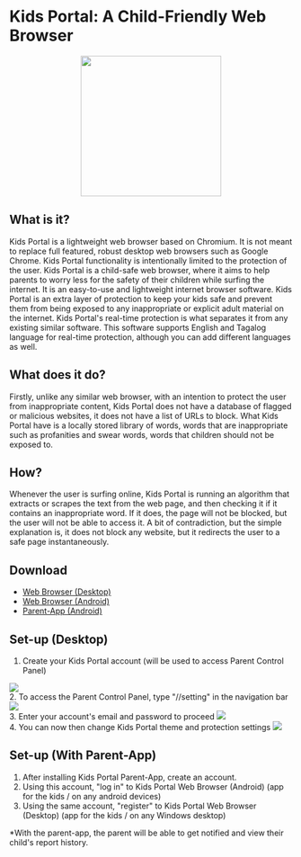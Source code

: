 # Kids Portal: A Child-Friendly Web Browser 
<center>
<a href="https://www.linkedin.com/in/jaenuguid/">
  <img src="https://github.com/JaeNuguid/Kids-Portal-Version-2/blob/master/newKidsPortal/Resources/KidsPortal.png?raw=true" width="250" height="250"/>
</a>
</center>

## What is it?
Kids Portal is a lightweight web browser based on Chromium. It is not meant to replace full featured, robust desktop web browsers such as Google Chrome. Kids Portal functionality is intentionally limited to the protection of the user.
Kids Portal is a child-safe web browser, where it aims to help parents to worry less for the safety of their children while surfing the internet. It is an easy-to-use and lightweight internet browser software. Kids Portal is an extra layer of protection to keep your kids safe and prevent them from being exposed to any inappropriate or explicit adult material on the internet. Kids Portal's real-time protection is what separates it from any existing similar software. This software supports English and Tagalog language for real-time protection, although you can add different languages as well.

## What does it do?
Firstly, unlike any similar web browser, with an intention to protect the user from inappropriate content, Kids Portal does not have a database of flagged or malicious websites, it does not have a list of URLs to block. What Kids Portal have is a locally stored library of words, words that are inappropriate such as profanities and swear words, words that children should not be exposed to.

## How?
Whenever the user is surfing online, Kids Portal is running an algorithm that extracts or scrapes the text from the web page, and then checking it if it contains an inappropriate word. If it does, the page will not be blocked, but the user will not be able to access it. A bit of contradiction, but the simple explanation is, it does not block any website, but it redirects the user to a safe page instantaneously.

## Download 
- [Web Browser (Desktop)](https://github.com/JaeNuguid/Kids-Portal-Web-Browser/releases/download/v1.0/Kids.Portal.-.Parent.App.zip)
- [Web Browser (Android)](https://github.com/JaeNuguid/Kids-Portal-Web-Browser/releases/download/v1.0/Kids.Portal.-.Android.Web.Browser.zip)
- [Parent-App (Android)](https://github.com/JaeNuguid/Kids-Portal-Web-Browser/releases/download/v1.0/Kids.Portal.-.Parent.App.zip)

## Set-up (Desktop)
1. Create your Kids Portal account (will be used to access Parent Control Panel)
<img src="https://image.ibb.co/d3epJ6/1.jpg"/>
</br>
2. To access the Parent Control Panel, type "//setting" in the navigation bar
<img src="https://image.ibb.co/eK29J6/2.jpg"/>
</br>
3. Enter your account's email and password to proceed
<img src="https://image.ibb.co/fFf75m/3.jpg"/>
</br>
4. You can now then change Kids Portal theme and protection settings
<img src="https://image.ibb.co/j0zdBR/4.jpg"/>
</br>

## Set-up (With Parent-App)
1. After installing Kids Portal Parent-App, create an account.
2. Using this account, "log in" to Kids Portal Web Browser (Android) (app for the kids / on any android devices)
3. Using the same account, "register" to Kids Portal Web Browser (Desktop) (app for the kids / on any Windows desktop)

*With the parent-app, the parent will be able to get notified and view their child's report history.
